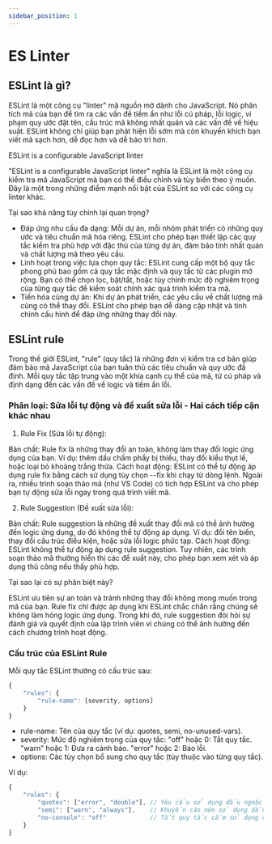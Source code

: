 ```yaml
---
sidebar_position: 1
---
```


# ES Linter

## ESLint là gì?
ESLint là một công cụ "linter" mã nguồn mở dành cho JavaScript. Nó phân tích mã của bạn để tìm ra các vấn đề tiềm ẩn như lỗi cú pháp, lỗi logic, vi phạm quy ước đặt tên, cấu trúc mã không nhất quán và các vấn đề về hiệu suất. ESLint không chỉ giúp bạn phát hiện lỗi sớm mà còn khuyến khích bạn viết mã sạch hơn, dễ đọc hơn và dễ bảo trì hơn.

ESLint is a configurable JavaScript linter

"ESLint is a configurable JavaScript linter" nghĩa là ESLint là một công cụ kiểm tra mã JavaScript mà bạn có thể điều chỉnh và tùy biến theo ý muốn. Đây là một trong những điểm mạnh nổi bật của ESLint so với các công cụ linter khác.

Tại sao khả năng tùy chỉnh lại quan trọng?

- Đáp ứng nhu cầu đa dạng: Mỗi dự án, mỗi nhóm phát triển có những quy ước và tiêu chuẩn mã hóa riêng. ESLint cho phép bạn thiết lập các quy tắc kiểm tra phù hợp với đặc thù của từng dự án, đảm bảo tính nhất quán và chất lượng mã theo yêu cầu.
- Linh hoạt trong việc lựa chọn quy tắc: ESLint cung cấp một bộ quy tắc phong phú bao gồm cả quy tắc mặc định và quy tắc từ các plugin mở rộng. Bạn có thể chọn lọc, bật/tắt, hoặc tùy chỉnh mức độ nghiêm trọng của từng quy tắc để kiểm soát chính xác quá trình kiểm tra mã.
- Tiến hóa cùng dự án: Khi dự án phát triển, các yêu cầu về chất lượng mã cũng có thể thay đổi. ESLint cho phép bạn dễ dàng cập nhật và tinh chỉnh cấu hình để đáp ứng những thay đổi này.

## ESLint rule

Trong thế giới ESLint, "rule" (quy tắc) là những đơn vị kiểm tra cơ bản giúp đảm bảo mã JavaScript của bạn tuân thủ các tiêu chuẩn và quy ước đã định. Mỗi quy tắc tập trung vào một khía cạnh cụ thể của mã, từ cú pháp và định dạng đến các vấn đề về logic và tiềm ẩn lỗi.

### Phân loại: Sửa lỗi tự động và đề xuất sửa lỗi - Hai cách tiếp cận khác nhau

1. Rule Fix (Sửa lỗi tự động):

Bản chất: Rule fix là những thay đổi an toàn, không làm thay đổi logic ứng dụng của bạn. Ví dụ: thêm dấu chấm phẩy bị thiếu, thay đổi kiểu thụt lề, hoặc loại bỏ khoảng trắng thừa.
Cách hoạt động: ESLint có thể tự động áp dụng rule fix bằng cách sử dụng tùy chọn --fix khi chạy từ dòng lệnh. Ngoài ra, nhiều trình soạn thảo mã (như VS Code) có tích hợp ESLint và cho phép bạn tự động sửa lỗi ngay trong quá trình viết mã.

2. Rule Suggestion (Đề xuất sửa lỗi):

Bản chất: Rule suggestion là những đề xuất thay đổi mã có thể ảnh hưởng đến logic ứng dụng, do đó không thể tự động áp dụng. Ví dụ: đổi tên biến, thay đổi cấu trúc điều kiện, hoặc sửa lỗi logic phức tạp.
Cách hoạt động: ESLint không thể tự động áp dụng rule suggestion. Tuy nhiên, các trình soạn thảo mã thường hiển thị các đề xuất này, cho phép bạn xem xét và áp dụng thủ công nếu thấy phù hợp.


Tại sao lại có sự phân biệt này?

ESLint ưu tiên sự an toàn và tránh những thay đổi không mong muốn trong mã của bạn. Rule fix chỉ được áp dụng khi ESLint chắc chắn rằng chúng sẽ không làm hỏng logic ứng dụng. Trong khi đó, rule suggestion đòi hỏi sự đánh giá và quyết định của lập trình viên vì chúng có thể ảnh hưởng đến cách chương trình hoạt động.


### Cấu trúc của ESLint Rule

Mỗi quy tắc ESLint thường có cấu trúc sau:

```JavaScript
{
    "rules": {
        "rule-name": [severity, options]
    }
}
```


- rule-name: Tên của quy tắc (ví dụ: quotes, semi, no-unused-vars).
- severity: Mức độ nghiêm trọng của quy tắc:
"off" hoặc 0: Tắt quy tắc.
"warn" hoặc 1: Đưa ra cảnh báo.
"error" hoặc 2: Báo lỗi.
- options: Các tùy chọn bổ sung cho quy tắc (tùy thuộc vào từng quy tắc).

Ví dụ:

```Javascript
{
    "rules": {
        "quotes": ["error", "double"], // Yêu cầu sử dụng dấu ngoặc kép đôi
        "semi": ["warn", "always"],    // Khuyến cáo nên sử dụng dấu chấm phẩy
        "no-console": "off"            // Tắt quy tắc cấm sử dụng console
    }
}
```
